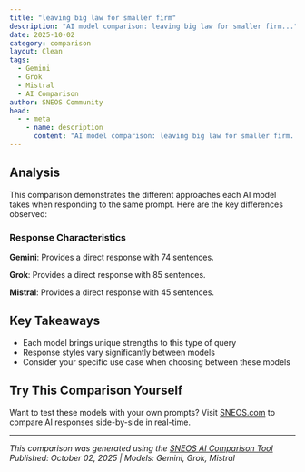 ```yaml
---
title: "leaving big law for smaller firm"
description: "AI model comparison: leaving big law for smaller firm..."
date: 2025-10-02
category: comparison
layout: Clean
tags:
  - Gemini
  - Grok
  - Mistral
  - AI Comparison
author: SNEOS Community
head:
  - - meta
    - name: description
      content: "AI model comparison: leaving big law for smaller firm..."
---
```


<ChatComparison
  title="leaving big law for smaller firm"
  prompt="leaving big law for smaller firm"
  :responses='{
    "Gemini": "Leaving Big Law for a smaller firm is a significant career move with potentially huge upsides and some downsides. Here\u0027s a breakdown of things to consider:\n\n**Potential Upsides:**\n\n*   **Better Work-Life Balance:** This is often the primary driver. Smaller firms generally have less demanding hours and more flexibility, allowing you to spend more time with family, pursue hobbies, or simply relax.\n*   **More Control Over Your Work:** You\u0027re likely to have more say in the types of cases you handle and the clients you work with.  You may be able to specialize in an area you enjoy more.\n*   **Increased Responsibility and Opportunity for Advancement:** In a smaller environment, you might take on more responsibilities sooner and have a clearer path to partnership or other leadership roles. You may also have the opportunity to develop business and bring in clients sooner.\n*   **More Personal Relationships with Colleagues:** Smaller firms often foster a more collaborative and supportive work environment.  You\u0027ll likely get to know your colleagues better and have more direct access to partners.\n*   **Exposure to Different Areas of Law:** Depending on the firm, you might have the opportunity to work on a wider range of cases than you would in a highly specialized Big Law department.\n*   **More Meaningful Work:** You may find that working with smaller clients or on matters with a more direct impact on individuals or communities is more fulfilling.\n*   **Less Pressure:** While still demanding, the pressure to bill extremely high hours and maintain a hyper-competitive attitude can be significantly reduced.\n*   **Geographic Flexibility:** Smaller firms exist everywhere, giving you more opportunities to relocate to a desired location.\n*   **Learn More About the Business Side of Law:**  In a smaller firm, you\u0027re more likely to be involved in the business aspects of the practice, such as marketing, client development, and financial management. This can be valuable experience if you eventually want to start your own firm or move into an in-house role.\n\n**Potential Downsides:**\n\n*   **Lower Salary and Benefits:** This is almost always a given. Expect a significant pay cut, especially initially. Benefit packages may also be less comprehensive.\n*   **Less Support Staff and Resources:** Smaller firms often have fewer support staff, less sophisticated technology, and fewer resources for research, training, and marketing. You may have to do more administrative tasks yourself.\n*   **Less Prestige and Recognition:** Leaving a well-known Big Law firm might mean sacrificing some prestige and recognition.  This could impact future career opportunities, although less so as you build a reputation in your new role.\n*   **Potentially Less Sophisticated Work:** Depending on the firm, the complexity and sophistication of the legal work might be lower.\n*   **Less Structured Training and Mentorship:** Big Law firms typically have extensive training programs and mentoring opportunities. Smaller firms may offer less structured support.\n*   **Higher Risk of Firm Instability:** Smaller firms can be more vulnerable to economic downturns or changes in the legal market.\n*   **Less Job Security:** While not always the case, smaller firms may have less job security than Big Law firms, especially during economic downturns.\n*   **Personality Conflicts:**  Because smaller firms have less staff, personality conflicts can have a larger impact on the work environment.\n*   **Slower Career Progression (potentially):**  While the path to partnership might be *clearer*, it might not be *faster*. It depends on the specific firm and your performance.\n\n**Before You Make the Leap:**\n\n1.  **Do Your Research:** Thoroughly investigate potential firms. Check their reputation, client base, financial stability, and the types of cases they handle. Use online resources, talk to lawyers who work there, and ask for references.\n2.  **Assess Your Finances:** Create a realistic budget and understand the financial implications of a lower salary. Can you afford the pay cut without sacrificing your lifestyle?\n3.  **Evaluate Your Skills and Experience:** Honestly assess your skills and identify any gaps. Are you prepared to take on more responsibility and manage your own work?\n4.  **Network:** Connect with lawyers at smaller firms and learn about their experiences. Ask them about the pros and cons of working in a smaller environment.\n5.  **Consider Your Long-Term Goals:** What are your career goals? How will this move help you achieve them? Is it a step toward partnership, a better work-life balance, or a specific area of practice?\n6.  **Negotiate:** Negotiate your salary, benefits, and responsibilities. Be realistic but also advocate for your worth.\n7.  **Due Diligence on Firm Culture:** Get a feel for the firm\u0027s culture. Is it a good fit for your personality and work style?  Ideally, meet with several people at the firm.  Ask about the firm\u0027s values and how they handle conflicts.\n8. **Talk to Former Employees (If Possible):** See if you can connect with former employees to get an honest, unbiased perspective on the firm.\n\n**Questions to Ask Potential Employers:**\n\n*   What are the firm\u0027s core values and how are they reflected in the workplace?\n*   What is the firm\u0027s approach to mentorship and professional development?\n*   What are the expectations for billable hours and work-life balance?\n*   How does the firm handle client development and marketing?\n*   What is the firm\u0027s financial stability and long-term growth strategy?\n*   What opportunities are there for advancement and partnership?\n*   What kind of support staff and resources are available?\n*   What is the firm\u0027s culture like? (Dig deeper than just asking this directly - try to get examples).\n*   What is the typical career trajectory for associates at the firm?\n\n**Key Considerations for Specific Circumstances:**\n\n*   **Years of Experience:** The more experience you have, the easier it will be to transition to a smaller firm and command a higher salary.\n*   **Specialty:** Your legal specialty will influence the types of smaller firms that are a good fit.\n*   **Personal Circumstances:** Consider your family situation, financial obligations, and lifestyle preferences.\n\n**In Conclusion:**\n\nLeaving Big Law for a smaller firm can be a rewarding move, but it\u0027s essential to weigh the pros and cons carefully and make an informed decision. Research thoroughly, network, and be prepared to negotiate. If you find the right firm, you can enjoy a better work-life balance, more control over your work, and a more fulfilling legal career. Good luck!\n",
    "Grok": "Leaving a big law firm for a smaller firm is a significant career decision that can come with both challenges and rewards. Many attorneys make this move for reasons such as seeking better work-life balance, more hands-on experience, or a closer-knit work environment. Below are some key considerations and steps to help you navigate this transition:\n\n---\n\n### 1. Why Are You Leaving Big Law?\nBefore making the move, reflect on your reasons for leaving. Understanding your motivations can help you find a smaller firm that aligns with your goals. Common reasons include:\n- **Work-Life Balance**: Big law often demands long hours (60-80\u002B per week). Smaller firms might offer more reasonable schedules, though this varies.\n- **Career Growth**: Smaller firms may provide more opportunities to take on significant responsibilities early, like direct client interaction or courtroom experience.\n- **Culture Fit**: Smaller firms often have a more personal, less hierarchical culture compared to the corporate vibe of big law.\n- **Compensation Trade-Offs**: Big law salaries are often higher (starting at $200,000\u002B in major markets), but smaller firms might offer other perks or lower stress.\n- **Specialization or Location**: You may want to pivot to a niche practice area or relocate to a less competitive market.\n\nBe clear on whether these issues can be resolved within big law (e.g., by switching practice groups or firms) or if a smaller firm truly aligns with your long-term vision.\n\n---\n\n### 2. Research Smaller Firms\nNot all smaller firms are the same. They can range from boutique firms (specialized, 10-50 attorneys) to regional or local firms (broader practice, 2-20 attorneys). Consider the following when researching:\n- **Practice Areas**: Does the firm focus on an area you\u2019re passionate about or want to develop expertise in?\n- **Client Base**: Smaller firms may serve small businesses, individuals, or regional companies rather than Fortune 500 clients. Are you comfortable with this shift?\n- **Growth Opportunities**: Will you have the chance to build your own book of business or take on leadership roles sooner than in big law?\n- **Culture**: Reach out to current or former associates at the firm through LinkedIn or mutual connections to get a sense of the work environment.\n- **Financial Stability**: Smaller firms may have less predictable revenue streams. Investigate their reputation and stability in the market.\n- **Location**: Smaller firms are often in suburban or regional areas, though some boutiques operate in major cities. Does the location suit your lifestyle?\n\n---\n\n### 3. Prepare for the Transition\nMaking the leap requires practical preparation:\n- **Update Your Resume and Online Presence**: Highlight transferable skills, significant cases, and accomplishments from big law. Tailor your resume to show why you\u2019re a fit for a smaller firm (e.g., ability to work independently, adaptability).\n- **Network Aggressively**: Many smaller firm hires come through personal connections. Attend local bar association events, CLEs, or industry meetups. Leverage alumni networks or mentors from big law for introductions.\n- **Address the \u201CWhy\u201D Question**: Smaller firms may worry that you\u2019re overqualified or will leave for another big law job. Be ready to explain why you\u2019re committed to this change (e.g., \u201CI\u2019m seeking more direct client interaction and a collaborative environment\u201D).\n- **Negotiate Compensation**: Smaller firms generally pay less than big law (e.g., $80,000\u2013$150,000 depending on market and firm size), but some offer bonuses tied to billables or origination. Ask about benefits like flexible schedules or remote work to offset salary differences.\n\n---\n\n### 4. Understand the Trade-Offs\nBe realistic about what you\u2019re gaining and losing:\n- **Pros of Smaller Firms**:\n  - More autonomy and responsibility (e.g., handling cases start to finish rather than niche tasks).\n  - Potentially better work-life balance (though some small firms can be just as demanding).\n  - Closer relationships with colleagues and mentors.\n  - Opportunity to build a personal brand and book of business earlier.\n- **Cons of Smaller Firms**:\n  - Lower pay and fewer resources (e.g., no large support staff or cutting-edge tech).\n  - Less prestige or name recognition, which could matter if you later want to return to big law or go in-house.\n  - Smaller or less complex cases, which might not align with your expertise or interests.\n  - Potential for less structured training compared to big law\u2019s formal associate programs.\n\n---\n\n### 5. Timing and Exit Strategy\n- **When to Leave**: Ideally, stay at big law for at least 2-3 years to gain skills, credibility, and a financial cushion (e.g., pay off student loans). Leaving too early might raise red flags about commitment; staying too long might make it harder to adapt to a different environment.\n- **Notice Period**: Big law firms typically expect 2-4 weeks\u2019 notice. Check your employment agreement and follow professional etiquette when resigning.\n- **Keep Doors Open**: Exit gracefully\u2014don\u2019t burn bridges. Big law experience is valuable, and you might want to return or leverage those connections later.\n\n---\n\n### 6. Questions to Ask During Interviews with Smaller Firms\n- What is the typical workload and billable hour expectation?\n- How are cases or clients assigned, and what level of autonomy will I have?\n- What are the opportunities for mentorship and professional development?\n- How does the firm handle business development, and will I be expected to bring in clients?\n- What is the partnership track or long-term growth potential?\n\n---\n\n### 7. Alternative Paths\nIf you\u2019re unsure about a smaller firm, consider other options before leaving big law:\n- **In-House Counsel**: Many corporations value big law experience and offer better balance with competitive pay.\n- **Government or Public Interest**: These roles often provide meaningful work and reasonable hours, though pay is lower.\n- **Lateral to Another Big Law Firm**: If the issue is specific to your current firm (e.g., toxic culture), a lateral move might solve it without leaving the big law ecosystem.\n\n---\n\n### Real-World Insight\nMany attorneys who leave big law for smaller firms report higher job satisfaction due to reduced pressure and more meaningful work, but some struggle with the pay cut or lack of structure. For example, a 3rd-year associate in a major market might drop from $250,000 to $120,000 at a regional firm, but gain 20-30 fewer work hours per week and the ability to lead cases. On the flip side, some miss the high-profile deals or resources of big law and return after a few years.\n\n---\n\nIf you\u2019re seriously considering this move, start by discreetly exploring firms and speaking with trusted mentors or a legal recruiter. Weigh your priorities\u2014financial needs, career goals, and personal life\u2014and make a decision that aligns with your long-term vision. If you have specific concerns (e.g., practice area, location, or timing), feel free to share more details for tailored advice!",
    "Mistral": "Leaving a big law firm for a smaller one can be a significant career move with both advantages and challenges. Here are some factors to consider:\n\n### Advantages:\n1. **Work-Life Balance**: Smaller firms often have more flexible hours and less demanding workloads, which can lead to a better work-life balance.\n2. **Client Interaction**: You may have more direct interaction with clients, which can be more fulfilling and provide a deeper understanding of their needs.\n3. **Variety of Work**: Smaller firms often handle a broader range of legal matters, giving you the opportunity to work on diverse cases and projects.\n4. **Career Growth**: There may be more opportunities for advancement and leadership roles in a smaller firm.\n5. **Collegial Environment**: Smaller firms often have a more close-knit, collaborative atmosphere, which can be more enjoyable and supportive.\n6. **Less Bureaucracy**: Decision-making processes are usually simpler and faster in smaller firms.\n\n### Challenges:\n1. **Salary and Benefits**: Smaller firms typically offer lower salaries and fewer benefits compared to big law firms.\n2. **Resources**: Smaller firms may have fewer resources, such as support staff, technology, and research tools.\n3. **Job Security**: Smaller firms can be more vulnerable to economic downturns and may offer less job security.\n4. **Specialization**: You might have less opportunity to specialize in a particular area of law, as smaller firms often require attorneys to be more generalist.\n5. **Networking**: Big law firms often have extensive networks and resources that can be beneficial for career development and networking.\n\n### Steps to Transition:\n1. **Research**: Identify smaller firms that align with your career goals and values. Look at their practice areas, culture, and reputation.\n2. **Networking**: Reach out to contacts in smaller firms to get insights and possibly referrals. Attend industry events and join professional organizations.\n3. **Tailor Your Resume**: Highlight skills and experiences that are relevant to the smaller firm environment, such as client management, versatility, and teamwork.\n4. **Interview Preparation**: Be ready to explain why you are leaving big law and what you hope to achieve in a smaller firm. Emphasize your adaptability and enthusiasm for a more hands-on role.\n5. **Negotiate Terms**: Be prepared to negotiate salary, benefits, and other terms. Understand that smaller firms may not match big law compensation but can offer other valuable perks.\n\n### Personal Considerations:\n1. **Career Goals**: Reflect on your long-term career goals and how a smaller firm fits into that plan.\n2. **Lifestyle**: Consider how the change will impact your lifestyle, including work-life balance and personal fulfillment.\n3. **Financial Planning**: Assess your financial situation and how a potential salary reduction might affect your budget.\n\n### Conclusion:\nMoving from a big law firm to a smaller one can be a rewarding decision if it aligns with your personal and professional goals. It\u0027s important to weigh the pros and cons carefully and make an informed decision based on your priorities and aspirations."
  }'
  published-date="01:17"
/>

## Analysis

This comparison demonstrates the different approaches each AI model takes when responding to the same prompt. Here are the key differences observed:

### Response Characteristics

**Gemini**: Provides a direct response with 74 sentences. 

**Grok**: Provides a direct response with 85 sentences. 

**Mistral**: Provides a direct response with 45 sentences. 

## Key Takeaways

- Each model brings unique strengths to this type of query
- Response styles vary significantly between models
- Consider your specific use case when choosing between these models

## Try This Comparison Yourself

Want to test these models with your own prompts? Visit [SNEOS.com](https://sneos.com) to compare AI responses side-by-side in real-time.

---

*This comparison was generated using the [SNEOS AI Comparison Tool](https://sneos.com)*
*Published: October 02, 2025 | Models: Gemini, Grok, Mistral*
